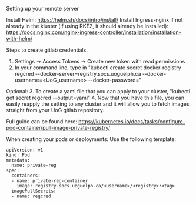 Setting up your remote server

Install Helm: https://helm.sh/docs/intro/install/
Install Ingress-nginx if not already in the kluster (if using RKE2, it should already be installed): 
https://docs.nginx.com/nginx-ingress-controller/installation/installation-with-helm/

Steps to create gitlab credentials.

1. Settings -> Access Tokens -> Create new token with read permissions
2. In your command line, type in "kubectl create secret docker-registry regcred --docker-server=registry.socs.uoguelph.ca --docker-username=<UoG_username> --docker-password=<Token>"

Optional:
3. To create a yaml file that you can apply to your cluster, "kubectl get secret regcred --output=yaml"
4. Now that you have this file, you can easily reapply the setting to any cluster and it will allow you to fetch images straight from your UoG gitlab repository.

Full guide can be found here: https://kubernetes.io/docs/tasks/configure-pod-container/pull-image-private-registry/

When creating your pods or deployments:
Use the following template:
```
apiVersion: v1
kind: Pod
metadata:
  name: private-reg
spec:
  containers:
  - name: private-reg-container
    image: registry.socs.uoguelph.ca/<username>/<registry>:<tag>
  imagePullSecrets:
  - name: regcred
```

